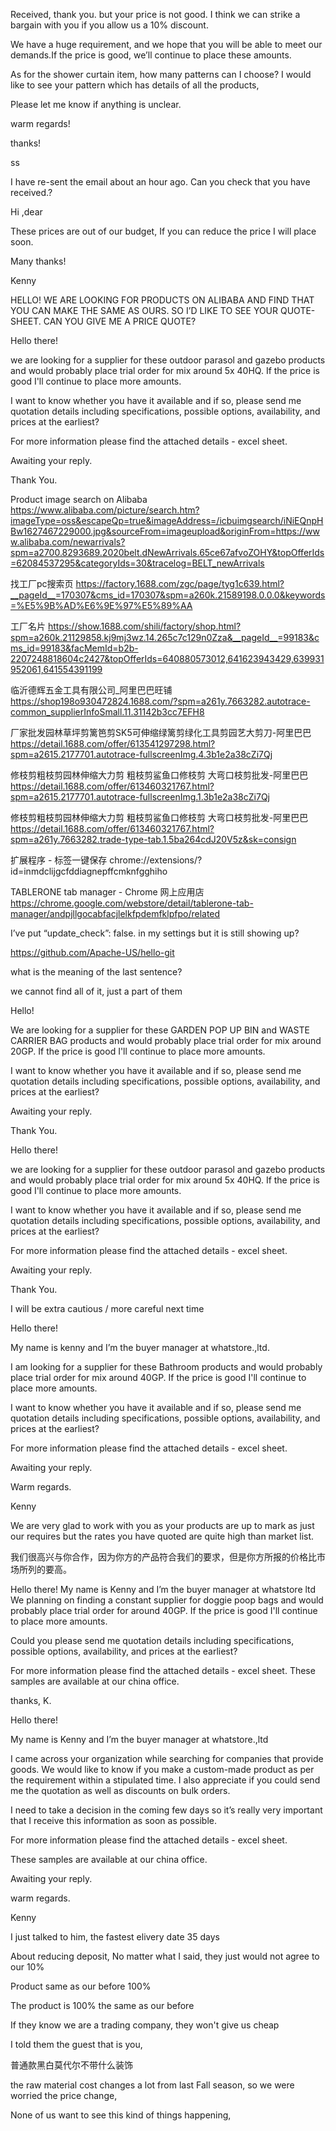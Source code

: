 Received, thank you. but your price is not good. I think we can strike a bargain with you if you allow us a 10% discount.

We have a huge requirement, and we hope that you will be able to meet our demands.If the price is good, we’ll continue to place these amounts.

As for the shower curtain item, how many patterns can I choose? I would like to see your pattern which has details of all the products,

Please let me know if anything is unclear.

warm regards!

thanks!



ss



I have re-sent the email about an hour ago. Can you check that you have received.?



Hi ,dear

These prices are out of our budget, If you can reduce the price I will place soon.

Many thanks!

Kenny



HELLO! WE ARE LOOKING FOR PRODUCTS ON ALIBABA AND FIND THAT YOU CAN MAKE THE SAME AS OURS.
SO I’D LIKE TO SEE YOUR QUOTE-SHEET.
CAN YOU GIVE ME A PRICE QUOTE?

Hello there!

we are looking for a supplier for these outdoor parasol and gazebo products and would probably place trial order for mix around 5x 40HQ. If the price is good I'll continue to place more amounts. 

I want to know whether you have it available and if so, please send me quotation details including specifications, possible options, availability, and prices at the earliest?

For more information please find the attached details - excel sheet.

Awaiting your reply.

Thank You.





Product image search on Alibaba
https://www.alibaba.com/picture/search.htm?imageType=oss&escapeQp=true&imageAddress=/icbuimgsearch/iNiEQnpHBw1627467229000.jpg&sourceFrom=imageupload&originFrom=https://www.alibaba.com/newarrivals?spm=a2700.8293689.2020belt.dNewArrivals.65ce67afvoZOHY&topOfferIds=62084537295&categoryIds=30&tracelog=BELT_newArrivals

找工厂pc搜索页
https://factory.1688.com/zgc/page/tyg1c639.html?__pageId__=170307&cms_id=170307&spm=a260k.21589198.0.0.0&keywords=%E5%9B%AD%E6%9E%97%E5%89%AA

工厂名片
https://show.1688.com/shili/factory/shop.html?spm=a260k.21129858.kj9mj3wz.14.265c7c129n0Zza&__pageId__=99183&cms_id=99183&facMemId=b2b-2207248818604c2427&topOfferIds=640880573012,641623943429,639931952061,641554391199

临沂德辉五金工具有限公司_阿里巴巴旺铺
https://shop198o930472824.1688.com/?spm=a261y.7663282.autotrace-common_supplierInfoSmall.11.31142b3cc7EFH8

厂家批发园林草坪剪篱笆剪SK5可伸缩绿篱剪绿化工具剪园艺大剪刀-阿里巴巴
https://detail.1688.com/offer/613541297298.html?spm=a2615.2177701.autotrace-fullscreenImg.4.3b1e2a38cZi7Qj

修枝剪粗枝剪园林伸缩大力剪 粗枝剪鲨鱼口修枝剪 大弯口枝剪批发-阿里巴巴
https://detail.1688.com/offer/613460321767.html?spm=a2615.2177701.autotrace-fullscreenImg.1.3b1e2a38cZi7Qj

修枝剪粗枝剪园林伸缩大力剪 粗枝剪鲨鱼口修枝剪 大弯口枝剪批发-阿里巴巴
https://detail.1688.com/offer/613460321767.html?spm=a261y.7663282.trade-type-tab.1.5ba264cdJ20V5z&sk=consign

扩展程序 - 标签一键保存
chrome://extensions/?id=inmdclijgcfddiagnepffcmknfgghiho

TABLERONE tab manager - Chrome 网上应用店
https://chrome.google.com/webstore/detail/tablerone-tab-manager/andpjllgocabfacjlelkfpdemfklpfpo/related



I’ve put “update_check”: false. in my settings but it is still showing up?

 https://github.com/Apache-US/hello-git

what is the meaning of the last sentence?

we cannot find all of it, just a part of them 

Hello!

We are looking for a supplier for these GARDEN POP UP BIN and  WASTE CARRIER BAG products and would probably place trial order for mix around 20GP. If the price is good I'll continue to place more amounts. 

I want to know whether you have it available and if so, please send me quotation details including specifications, possible options, availability, and prices at the earliest?

Awaiting your reply.

Thank You.



Hello there!

we are looking for a supplier for these outdoor parasol and gazebo products and would probably place trial order for mix around 5x 40HQ. If the price is good I'll continue to place more amounts. 

I want to know whether you have it available and if so, please send me quotation details including specifications, possible options, availability, and prices at the earliest?

For more information please find the attached details - excel sheet.

Awaiting your reply.

Thank You.



I will be extra cautious / more careful next time







Hello there!

My name is kenny and I’m the buyer manager at whatstore.,ltd.

I am looking for a supplier for these Bathroom products and would probably place trial order for mix around 40GP. If the price is good I'll continue to place more amounts. 

I want to know whether you have it available and if so, please send me quotation details including specifications, possible options, availability, and prices at the earliest?

For more information please find the attached details - excel sheet.



Awaiting your reply.

Warm regards.

Kenny



We are very glad to work with you as your products are up to mark as just our requires but the rates you have quoted are quite high than market list.

我们很高兴与你合作，因为你方的产品符合我们的要求，但是你方所报的价格比市场所列的要高。







Hello there!
My name is Kenny and I’m the buyer manager at whatstore ltd
We planning on finding a constant supplier for doggie poop bags and would probably place trial order for around 40GP. 
If the price is good I'll continue to place more amounts. 

Could you please send me quotation details including specifications, possible options, availability, and prices at the earliest?

For more information please find the attached details - excel sheet.
These samples are available at our china office.

thanks, 
K.



Hello there!

My name is Kenny and I’m the buyer manager at whatstore.,ltd

I came across your organization while searching for companies that provide goods.
We would like to know if you make a custom-made product as per the requirement within a stipulated time.
I also appreciate if you could send me the quotation as well as discounts on bulk orders. 

I need to take a decision in the coming few days so it’s really very important that I receive this information as soon as possible. 

For more information please find the attached details - excel sheet.

These samples are available at our china office.

Awaiting your reply.

warm regards.

Kenny







I just talked to him, the fastest elivery date 35 days 

About reducing deposit, No matter what I said, they just would not agree to our 10%

Product same as our before 100%



The product is 100% the same as our before



If they know we are a trading company, they won't give us cheap

I told them the guest that is you,

普通款黑白莫代尔不带什么装饰





the raw material cost changes a lot from last Fall season, so we were worried the price change, 

None of us want to see this kind of things happening,